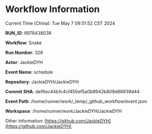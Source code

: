# Workflow Information

Current Time (China): Tue May  7 09:51:52 CST 2024  

**RUN_ID**: 8978438038  

**Workflow**: Snake  

**Run Number**: 326  

**Actor**: JackieDYH  

**Event Name**: schedule  

**Repository**: JackieDYH/JackieDYH  

**Commit SHA**: def6ec44b1c4cf450ef5a0b9942b809d68939d44  

**Event Path**: /home/runner/work/_temp/_github_workflow/event.json  

**Workspace**: /home/runner/work/JackieDYH/JackieDYH  

Other information: [https://github.com/JackieDYH](https://github.com/JackieDYH)
